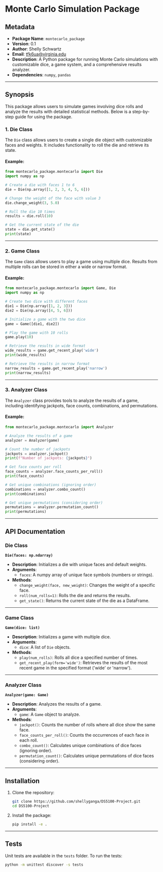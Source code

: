 
# Monte Carlo Simulation Package

## Metadata
- **Package Name**: `montecarlo_package`
- **Version**: 0.1
- **Author**: Shelly Schwartz
- **Email**: tfk6ua@virginia.edu
- **Description**: A Python package for running Monte Carlo simulations with customizable dice, a game system, and a comprehensive results analyzer.
- **Dependencies**: `numpy`, `pandas`

---

## Synopsis
This package allows users to simulate games involving dice rolls and analyze the results with detailed statistical methods. Below is a step-by-step guide for using the package.

### 1. Die Class
The `Die` class allows users to create a single die object with customizable faces and weights. It includes functionality to roll the die and retrieve its state.

#### Example:
```python
from montecarlo_package.montecarlo import Die
import numpy as np

# Create a die with faces 1 to 6
die = Die(np.array([1, 2, 3, 4, 5, 6]))

# Change the weight of the face with value 3
die.change_weight(3, 5.0)

# Roll the die 10 times
results = die.roll(10)

# Get the current state of the die
state = die.get_state()
print(state)
```

---

### 2. Game Class
The `Game` class allows users to play a game using multiple dice. Results from multiple rolls can be stored in either a wide or narrow format.

#### Example:
```python
from montecarlo_package.montecarlo import Game, Die
import numpy as np

# Create two dice with different faces
die1 = Die(np.array([1, 2, 3]))
die2 = Die(np.array([4, 5, 6]))

# Initialize a game with the two dice
game = Game([die1, die2])

# Play the game with 10 rolls
game.play(10)

# Retrieve the results in wide format
wide_results = game.get_recent_play('wide')
print(wide_results)

# Retrieve the results in narrow format
narrow_results = game.get_recent_play('narrow')
print(narrow_results)
```

---

### 3. Analyzer Class
The `Analyzer` class provides tools to analyze the results of a game, including identifying jackpots, face counts, combinations, and permutations.

#### Example:
```python
from montecarlo_package.montecarlo import Analyzer

# Analyze the results of a game
analyzer = Analyzer(game)

# Count the number of jackpots
jackpots = analyzer.jackpot()
print(f"Number of jackpots: {jackpots}")

# Get face counts per roll
face_counts = analyzer.face_counts_per_roll()
print(face_counts)

# Get unique combinations (ignoring order)
combinations = analyzer.combo_count()
print(combinations)

# Get unique permutations (considering order)
permutations = analyzer.permutation_count()
print(permutations)
```

---

## API Documentation

### Die Class
**`Die(faces: np.ndarray)`**
- **Description**: Initializes a die with unique faces and default weights.
- **Arguments**:
  - `faces`: A numpy array of unique face symbols (numbers or strings).
- **Methods**:
  - `change_weight(face, new_weight)`: Changes the weight of a specific face.
  - `roll(num_rolls=1)`: Rolls the die and returns the results.
  - `get_state()`: Returns the current state of the die as a DataFrame.

---

### Game Class
**`Game(dice: list)`**
- **Description**: Initializes a game with multiple dice.
- **Arguments**:
  - `dice`: A list of `Die` objects.
- **Methods**:
  - `play(num_rolls)`: Rolls all dice a specified number of times.
  - `get_recent_play(form='wide')`: Retrieves the results of the most recent game in the specified format ('wide' or 'narrow').

---

### Analyzer Class
**`Analyzer(game: Game)`**
- **Description**: Analyzes the results of a game.
- **Arguments**:
  - `game`: A `Game` object to analyze.
- **Methods**:
  - `jackpot()`: Counts the number of rolls where all dice show the same face.
  - `face_counts_per_roll()`: Counts the occurrences of each face in each roll.
  - `combo_count()`: Calculates unique combinations of dice faces (ignoring order).
  - `permutation_count()`: Calculates unique permutations of dice faces (considering order).

---

## Installation

1. Clone the repository:
   ```bash
   git clone https://github.com/shellyganga/DS5100-Project.git
   cd DS5100-Project
   ```

2. Install the package:
   ```bash
   pip install -e .
   ```

---

## Tests

Unit tests are available in the `tests` folder. To run the tests:
```bash
python -m unittest discover -s tests
```

